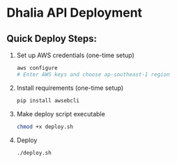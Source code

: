 # Dhalia API Deployment

## Quick Deploy Steps:

1. Set up AWS credentials (one-time setup)
   ```bash
   aws configure
   # Enter AWS keys and choose ap-southeast-1 region
   ```

2. Install requirements (one-time setup)
   ```bash
   pip install awsebcli
   ```

3. Make deploy script executable
   ```bash
   chmod +x deploy.sh
   ```

4. Deploy
   ```bash
   ./deploy.sh
   ```
